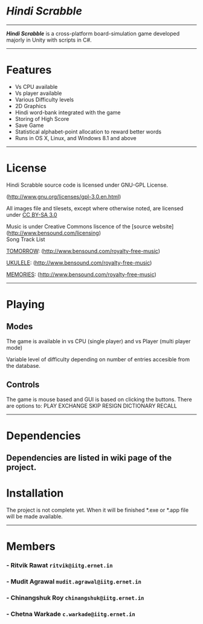 # *_Hindi Scrabble_*  
   ______
   

   
   **_Hindi Scrabble_** is a cross-platform board-simulation game developed majorly in Unity with scripts in C#.

   
   
   
   ---
   
# Features

   - Vs CPU available
   - Vs player available
   - Various Difficulty levels
   - 2D Graphics
   - Hindi word-bank integrated with the game
   - Storing of High Score
   - Save Game
   - Statistical alphabet-point allocation to reward better words
   - Runs in OS X, Linux, and Windows 8.1 and above
   
   ---
   
# License
   
   Hindi Scrabble source code is licensed under GNU-GPL License.
   
   (http://www.gnu.org/licenses/gpl-3.0.en.html)
   

   All images file and tilesets, except where otherwise noted, are licensed under [CC BY-SA 3.0](http://creativecommons.org/licenses/by-sa/3.0/) 
   
   Music is under Creative Commons liscence of the [source website] (http://www.bensound.com/licensing)  
   Song Track List
   
   
   [TOMORROW](http://www.bensound.com/royalty-free-music/track/tomorrow): (http://www.bensound.com/royalty-free-music)
   
   
   [UKULELE](http://www.bensound.com/royalty-free-music/track/ukulele): (http://www.bensound.com/royalty-free-music)
   
   
   [MEMORIES](http://www.bensound.com/royalty-free-music/track/memories): (http://www.bensound.com/royalty-free-music)
   
   
   ---
# Playing

## Modes
 
   The game is available in vs CPU (single player) and vs Player (multi player mode)
   
   Variable level of difficulty depending on number of entries accesible from the database. 
   
## Controls  
   The game is mouse based and GUI is based on clicking the buttons. There are options to:
   PLAY
   EXCHANGE
   SKIP
   RESIGN
   DICTIONARY
   RECALL
   

   ---
     
     
# Dependencies

   Dependencies are listed in wiki page of the project.
---
# Installation 
    
The project is not complete yet. When it will be finished *.exe or *.app file will be made available.

---

# Members  
###   -  Ritvik Rawat           `ritvik@iitg.ernet.in`
###   -  Mudit Agrawal          `mudit.agrawal@iitg.ernet.in`
###   -  Chinangshuk Roy        `chinangshuk@iitg.ernet.in`
###   -  Chetna Warkade         `c.warkade@iitg.ernet.in`
   